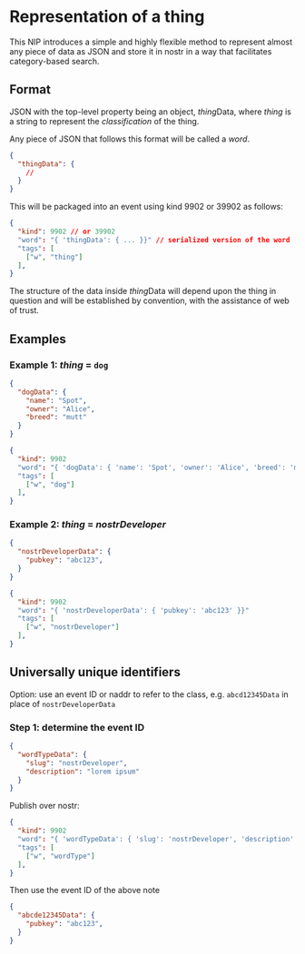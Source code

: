 Representation of a thing
=====

This NIP introduces a simple and highly flexible method to represent almost any piece of data as JSON and store it in nostr in a way that facilitates category-based search.

## Format

JSON with the top-level property being an object, *thing*Data, where *thing* is a string to represent the _classification_ of the thing.

Any piece of JSON that follows this format will be called a _word_.

```json
{
  "thingData": {
    //
  }
}
```

This will be packaged into an event using kind 9902 or 39902 as follows:

```json
{
  "kind": 9902 // or 39902
  "word": "{ 'thingData': { ... }}" // serialized version of the word
  "tags": [
    ["w", "thing"]
  ],
}
```

The structure of the data inside *thing*Data will depend upon the thing in question and will be established by convention, with the assistance of web of trust.

## Examples

### Example 1: *thing* = `dog`

```json
{
  "dogData": {
    "name": "Spot",
    "owner": "Alice",
    "breed": "mutt"
  }
}
```

```json
{
  "kind": 9902 
  "word": "{ 'dogData': { 'name': 'Spot', 'owner': 'Alice', 'breed': 'mutt' }}"
  "tags": [
    ["w", "dog"]
  ],
}
```

### Example 2: *thing* = *nostrDeveloper*

```json
{
  "nostrDeveloperData": {
    "pubkey": "abc123",
  }
}
```

```json
{
  "kind": 9902 
  "word": "{ 'nostrDeveloperData': { 'pubkey': 'abc123' }}"
  "tags": [
    ["w", "nostrDeveloper"]
  ],
}
```

## Universally unique identifiers

Option: use an event ID or naddr to refer to the class, e.g. `abcd12345Data` in place of `nostrDeveloperData`

### Step 1: determine the event ID

```json
{
  "wordTypeData": {
    "slug": "nostrDeveloper",
    "description": "lorem ipsum"
  }
}
```

Publish over nostr: 

```json
{
  "kind": 9902 
  "word": "{ 'wordTypeData': { 'slug': 'nostrDeveloper', 'description': 'lorem ipsum' }}"
  "tags": [
    ["w", "wordType"]
  ],
}
```

Then use the event ID of the above note 

```json
{
  "abcde12345Data": {
    "pubkey": "abc123",
  }
}
```
